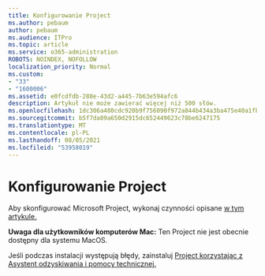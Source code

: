 ```yaml
---
title: Konfigurowanie Project
ms.author: pebaum
author: pebaum
ms.audience: ITPro
ms.topic: article
ms.service: o365-administration
ROBOTS: NOINDEX, NOFOLLOW
localization_priority: Normal
ms.custom:
- "33"
- "1600006"
ms.assetid: e0fcdfdb-288e-43d2-a445-7b63e594afc6
description: Artykuł nie może zawierać więcej niż 500 słów.
ms.openlocfilehash: 1dc306a480cdc920b9f756090f972a844b434a3ba475e40a1fbb08c89f625c51
ms.sourcegitcommit: b5f7da89a650d2915dc652449623c78be6247175
ms.translationtype: MT
ms.contentlocale: pl-PL
ms.lasthandoff: 08/05/2021
ms.locfileid: "53958019"
---
```

# <a name="setting-up-project"></a>Konfigurowanie Project

 Aby skonfigurować Microsoft Project, wykonaj czynności opisane [w tym artykule.](https://support.office.com/article/7059249b-d9fe-4d61-ab96-5c5bf435f281.aspx)

**Uwaga dla użytkowników komputerów Mac:** Ten Project nie jest obecnie dostępny dla systemu MacOS. 
  
Jeśli podczas instalacji występują błędy, zainstaluj [Project korzystając z Asystent odzyskiwania i pomocy technicznej.](https://aka.ms/SaRA-ProjectSetupScenario)
